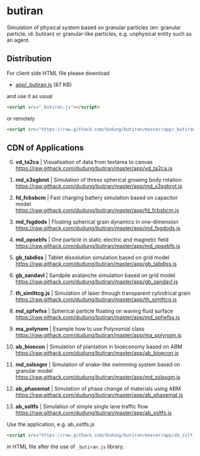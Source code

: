# butiran
Simulation of physical system based on granular particles (en: granular particle, id: butiran) or granular-like particles, e.g. unphysical entity such as an agent.


## Distribution

For client side HTML file please download

* [app/_butiran.js](https://github.com/dudung/butiran/blob/master/app/_butiran.js) (87 KB)

and use it as usual

```html
<script src="_butiran.js"></script>
```

or remotely

```html
<script src="https://raw.githack.com/dudung/butiran/master/app/_butiran.js"></script>
```


## CDN of Applications

0. **vd_ta2ca** | Visualisation of data from textarea to canvas \
https://raw.githack.com/dudung/butiran/master/app/vd_ta2ca.js

1. **md_s3sgbrot** | Simulation of thress spherical growing body rotation \
https://raw.githack.com/dudung/butiran/master/app/md_s3sgbrot.js

1. **fd_fcbsbcm** | Fast charging battery simulation based on capacitor model \
https://raw.githack.com/dudung/butiran/master/app/fd_fcbsbcm.js

2. **md_fsgdods** | Floating spherical grain dynamics in one-dimension \
https://raw.githack.com/dudung/butiran/master/app/md_fsgdods.js

3. **md_opsebfs** | One particle in static electric and magnetic field \
https://raw.githack.com/dudung/butiran/master/app/md_opsebfs.js

4. **gb_tabdiss** | Tablet dissolution simulation based on grid model \
https://raw.githack.com/dudung/butiran/master/app/gb_tabdiss.js

5. **gb_sandavl** | Sandpile avalanche simulation based on grid model \
https://raw.githack.com/dudung/butiran/master/app/gb_sandavl.js

6. **th_simlttcg.js** | Simulation of laser through transparent cylindrical grain \
https://raw.githack.com/dudung/butiran/master/app/th_simlttcg.js

7. **md_spfwfss** | Spherical particle floating on waving fluid surface \
https://raw.githack.com/dudung/butiran/master/app/md_spfwfss.js

8. **ma_polynom** | Example how to use Polynomial class \
https://raw.githack.com/dudung/butiran/master/app/ma_polynom.js

9. **ab_bioecon** | Simulation of plantation in bioeconomy based on ABM \
https://raw.githack.com/dudung/butiran/master/app/ab_bioecon.js

10. **md_sslssgm** | Simulation of snake-like swimming system
	based on granular model \
https://raw.githack.com/dudung/butiran/master/app/md_sslssgm.js

11. **ab_phasemat** | Simulation of phase change of materials using ABM \
https://raw.githack.com/dudung/butiran/master/app/ab_phasemat.js

12. **ab_ssltfs** | Simulation of simple single lane traffic flow \
https://raw.githack.com/dudung/butiran/master/app/ab_ssltfs.js


Use the application, e.g. ab_ssltfs.js

```html
<script src="https://raw.githack.com/dudung/butiran/master/app/ab_ssltfs.js"></script>
```

in HTML file after the use of `_butiran.js` library.
